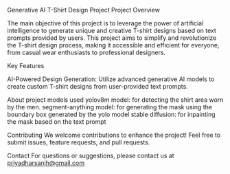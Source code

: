 
Generative AI T-Shirt Design Project
Project Overview

  The main objective of this project is to leverage the power of artificial intelligence to generate unique and creative T-shirt designs based on text prompts provided by users. This project aims to simplify and revolutionize the T-shirt design process, making it accessible and efficient for everyone, from casual wear enthusiasts to professional designers.

Key Features

  AI-Powered Design Generation: Utilize advanced generative AI models to create custom T-shirt designs from user-provided text prompts.

About project
models used
yolov8m model: for detecting the shirt area worn by the men.
segment-anything model: for generating the mask using the boundary box generated by the yolo model
stable diffusion: for inpainting the mask based on the text prompt


Contributing
We welcome contributions to enhance the project! Feel free to submit issues, feature requests, and pull requests.

Contact
For questions or suggestions, please contact us at priyadharsanjh@gmail.com 

